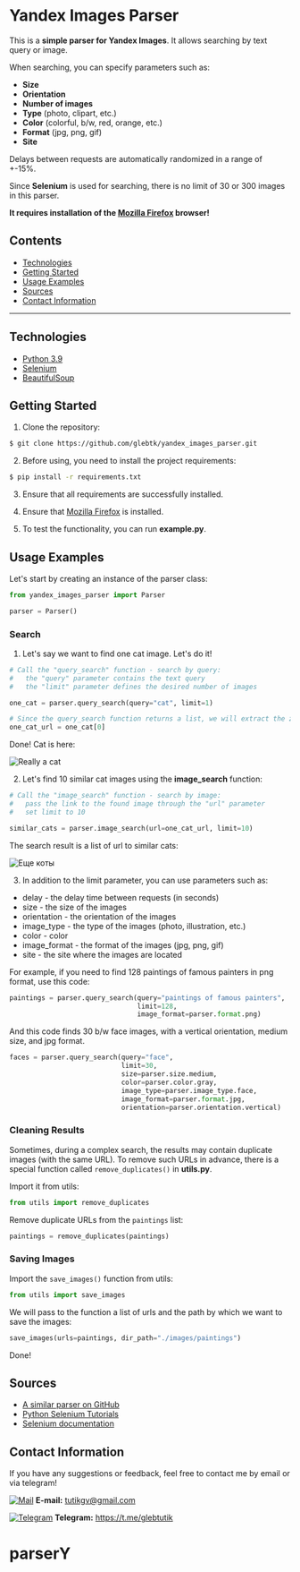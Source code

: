 # Yandex Images Parser
This is a **simple parser for Yandex Images**. 
It allows searching by text query or image. 

When searching, you can specify parameters such as:
- **Size**
- **Orientation** 
- **Number of images**
- **Type** (photo, clipart, etc.)
- **Color** (colorful, b/w, red, orange, etc.)
- **Format** (jpg, png, gif)
- **Site**

Delays between requests are automatically randomized in a range of +-15%.

Since **Selenium** is used for searching, there is no limit of 30 
or 300 images in this parser.

**It requires installation of the
[Mozilla Firefox](https://www.mozilla.org) browser!**


## Contents
- [Technologies](#technologies)
- [Getting Started](#getting-started)
- [Usage Examples](#usage-examples)
- [Sources](#sources)
- [Contact Information](#contact-information)

---

## Technologies
- [Python 3.9](https://www.python.org)
- [Selenium](https://www.selenium.dev)
- [BeautifulSoup](https://www.crummy.com/software/BeautifulSoup/bs4/doc.ru/)

## Getting Started
1. Clone the repository:
```sh
$ git clone https://github.com/glebtk/yandex_images_parser.git
```

2. Before using, you need to install the project requirements:
```sh
$ pip install -r requirements.txt
```

3. Ensure that all requirements are successfully installed.

4. Ensure that [Mozilla Firefox](https://www.mozilla.org) is installed.

5. To test the functionality, you can run **example.py**.


## Usage Examples

Let's start by creating an instance of the parser class:

```python
from yandex_images_parser import Parser

parser = Parser()
```

### Search

1. Let's say we want to find one cat image. Let's do it!

```python
# Call the "query_search" function - search by query:
#   the "query" parameter contains the text query
#   the "limit" parameter defines the desired number of images

one_cat = parser.query_search(query="cat", limit=1)

# Since the query_search function returns a list, we will extract the zero-th element:
one_cat_url = one_cat[0]

```
Done! Cat is here:

![Really a cat](https://i.imgur.com/b8AZPgK.jpg)

2. Let's find 10 similar cat images using the **image_search** function:

```python
# Call the "image_search" function - search by image:
#   pass the link to the found image through the "url" parameter
#   set limit to 10

similar_cats = parser.image_search(url=one_cat_url, limit=10)

```
The search result is a list of url to similar cats:

![Еще коты](https://i.imgur.com/lZKuyKg.png)

3. In addition to the limit parameter, you can use parameters such as:

- delay - the delay time between requests (in seconds)
- size - the size of the images
- orientation - the orientation of the images
- image_type - the type of the images (photo, illustration, etc.)
- color - color
- image_format - the format of the images (jpg, png, gif)
- site -  the site where the images are located

For example, if you need to find 128 paintings of famous
painters in png format, use this code:

```python
paintings = parser.query_search(query="paintings of famous painters",
                                limit=128,
                                image_format=parser.format.png)

```

And this code finds 30 b/w face images, with a
vertical orientation, medium size, and jpg format.

```python
faces = parser.query_search(query="face",
                            limit=30,
                            size=parser.size.medium,
                            color=parser.color.gray,
                            image_type=parser.image_type.face,
                            image_format=parser.format.jpg,
                            orientation=parser.orientation.vertical)
```

### Cleaning Results
Sometimes, during a complex search, the results may
contain duplicate images (with the same URL).
To remove such URLs in advance, there is a special 
function called `remove_duplicates()` in **utils.py**.

Import it from utils:

```python
from utils import remove_duplicates
```

Remove duplicate URLs from the `paintings` list:
```python
paintings = remove_duplicates(paintings)
```

### Saving Images
Import the `save_images()` function from utils:

```python
from utils import save_images
```

We will pass to the function a list
of urls and the path by which we want to save the images:
```python
save_images(urls=paintings, dir_path="./images/paintings")
```

Done!

## Sources
- [A similar parser on GitHub](https://github.com/Ulbwaa/YandexImagesParser)
- [Python Selenium Tutorials](https://youtube.com/playlist?list=PLzMcBGfZo4-n40rB1XaJ0ak1bemvlqumQ)
- [Selenium documentation](https://selenium-python.readthedocs.io)

## Contact Information
If you have any suggestions or feedback, feel free to contact me by
email or via telegram!

[![Mail](https://i.imgur.com/HILZFT2.png)](mailto:tutikgv@gmail.com)
**E-mail:**
[tutikgv@gmail.com](mailto:tutikgv@gmail.com) <br>

[![Telegram](https://i.imgur.com/IMICyTA.png)](https://t.me/glebtutik)
**Telegram:**
https://t.me/glebtutik <br>
# parserY
